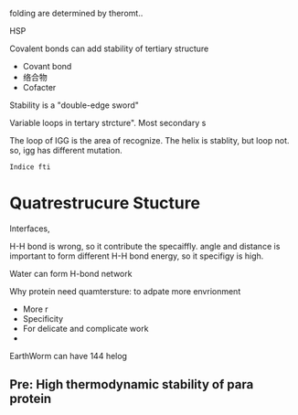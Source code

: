 

folding are determined by theromt..

HSP

Covalent bonds can add stability of tertiary structure

- Covant bond
- 络合物
- Cofacter

Stability is a "double-edge sword"

Variable loops in tertary strcture". Most secondary s

The loop of IGG is the area of recognize. The helix is stablity, but loop not.
so, igg has different mutation.

	Indice fti


# Quatrestrucure Stucture


Interfaces, 



H-H bond is wrong, so it contribute the specaiffly.
angle and distance is important to form different H-H bond energy,
so it specifigy is high.


Water can form H-bond network


Why protein need quamtersture: to adpate more envrionment

- More r
- Specificity
- For delicate and complicate work
-


EarthWorm can have 144 helog




## Pre: High thermodynamic stability of para     protein






